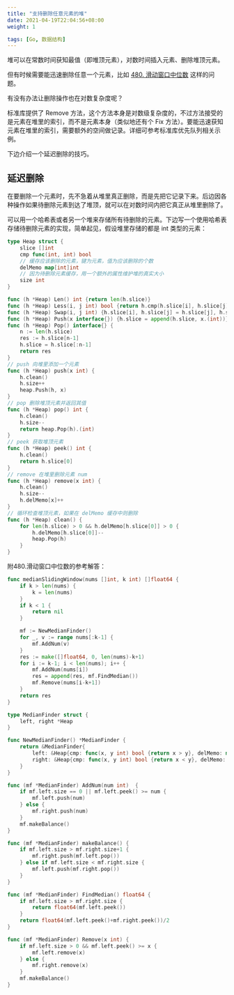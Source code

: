 ```yaml
---
title: "支持删除任意元素的堆"
date: 2021-04-19T22:04:56+08:00
weight: 1

tags: [Go, 数据结构]
---
```


堆可以在常数时间获知最值（即堆顶元素），对数时间插入元素、删除堆顶元素。

但有时候需要能迅速删除任意一个元素，比如 [480. 滑动窗口中位数](https://leetcode-cn.com/problems/sliding-window-median/) 这样的问题。

有没有办法让删除操作也在对数复杂度呢？

标准库提供了 Remove 方法，这个方法本身是对数级复杂度的，不过方法接受的是元素在堆里的索引，而不是元素本身（类似地还有个 Fix 方法）。要能迅速获知元素在堆里的索引，需要额外的空间做记录。详细可参考标准库优先队列相关示例。

下边介绍一个延迟删除的技巧。

## 延迟删除

在要删除一个元素时，先不急着从堆里真正删除，而是先把它记录下来。后边因各种操作如果待删除元素到达了堆顶，就可以在对数时间内把它真正从堆里删除了。

可以用一个哈希表或者另一个堆来存储所有待删除的元素。下边写一个使用哈希表存储待删除元素的实现，简单起见，假设堆里存储的都是 int 类型的元素：

```go
type Heap struct {
    slice []int
    cmp func(int, int) bool
    // 缓存应该删除的元素，键为元素，值为应该删除的个数
    delMemo map[int]int
    // 因为待删除元素缓存，用一个额外的属性维护堆的真实大小
    size int
}

func (h *Heap) Len() int {return len(h.slice)}
func (h *Heap) Less(i, j int) bool {return h.cmp(h.slice[i], h.slice[j])}
func (h *Heap) Swap(i, j int) {h.slice[i], h.slice[j] = h.slice[j], h.slice[i]}
func (h *Heap) Push(x interface{}) {h.slice = append(h.slice, x.(int))}
func (h *Heap) Pop() interface{} {
    n := len(h.slice)
    res := h.slice[n-1]
    h.slice = h.slice[:n-1]
    return res
}
// push 向堆里添加一个元素
func (h *Heap) push(x int) {
    h.clean()
    h.size++
    heap.Push(h, x)
}
// pop 删除堆顶元素并返回其值
func (h *Heap) pop() int {
    h.clean()
    h.size--
    return heap.Pop(h).(int)
}
// peek 获取堆顶元素
func (h *Heap) peek() int {
    h.clean()
    return h.slice[0]
}
// remove 在堆里删除元素 num
func (h *Heap) remove(x int) {
    h.clean()
    h.size--
    h.delMemo[x]++
}
// 循环检查堆顶元素，如果在 delMemo 缓存中则删除
func (h *Heap) clean() {
    for len(h.slice) > 0 && h.delMemo[h.slice[0]] > 0 {
        h.delMemo[h.slice[0]]--
        heap.Pop(h)
    }
}
```

 附480.滑动窗口中位数的参考解答：

```go
func medianSlidingWindow(nums []int, k int) []float64 {
    if k > len(nums) {
        k = len(nums)
    }
    if k < 1 {
        return nil
    }

    mf := NewMedianFinder()
    for _, v := range nums[:k-1] {
        mf.AddNum(v)
    }
    res := make([]float64, 0, len(nums)-k+1)
    for i := k-1; i < len(nums); i++ {
        mf.AddNum(nums[i])
        res = append(res, mf.FindMedian())
        mf.Remove(nums[i-k+1])
    }
    return res
}

type MedianFinder struct {
    left, right *Heap
}

func NewMedianFinder() *MedianFinder {
    return &MedianFinder{
        left: &Heap{cmp: func(x, y int) bool {return x > y}, delMemo: map[int]int{}},
        right: &Heap{cmp: func(x, y int) bool {return x < y}, delMemo: map[int]int{}},
    }
}

func (mf *MedianFinder) AddNum(num int)  {
    if mf.left.size == 0 || mf.left.peek() >= num {
        mf.left.push(num)
    } else {
        mf.right.push(num)
    }
    mf.makeBalance()
}

func (mf *MedianFinder) makeBalance() {
    if mf.left.size > mf.right.size+1 {
        mf.right.push(mf.left.pop())
    } else if mf.left.size < mf.right.size {
        mf.left.push(mf.right.pop())
    }
}

func (mf *MedianFinder) FindMedian() float64 {
    if mf.left.size > mf.right.size {
        return float64(mf.left.peek())
    }
    return float64(mf.left.peek()+mf.right.peek())/2
}

func (mf *MedianFinder) Remove(x int) {
    if mf.left.size > 0 && mf.left.peek() >= x {
        mf.left.remove(x)
    } else {
        mf.right.remove(x)
    }
    mf.makeBalance()
}
```
